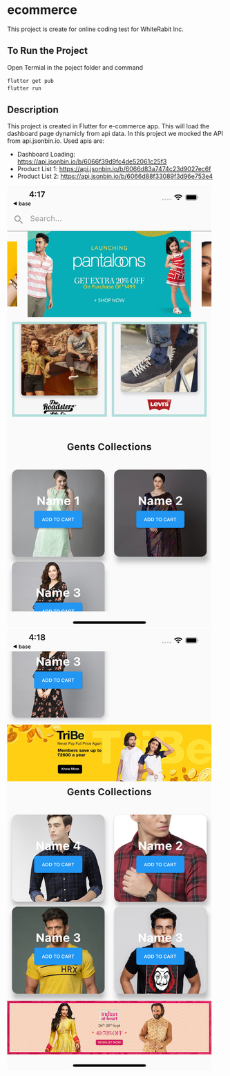 # ecommerce

This project is create for online coding test for WhiteRabit Inc.

## To Run the Project

Open Termial in the poject folder and command 
```bash
flutter get pub
flutter run
```


## Description
This project is created in Flutter for e-commerce app. This will load the dashboard page dynamicly from api data. In this project we mocked the API from api.jsonbin.io. Used apis are: 

* Dashboard Loading: https://api.jsonbin.io/b/6066f39d9fc4de52061c25f3
* Product List 1: https://api.jsonbin.io/b/6066d83a7474c23d9027ec6f
* Product List 2: https://api.jsonbin.io/b/6066d88f33089f3d96e753e4

![screen1](https://github.com/sreejithmv/white_rabbit_ecommerce/blob/main/screen1.png)
![screen1](https://github.com/sreejithmv/white_rabbit_ecommerce/blob/main/screen2.png)

